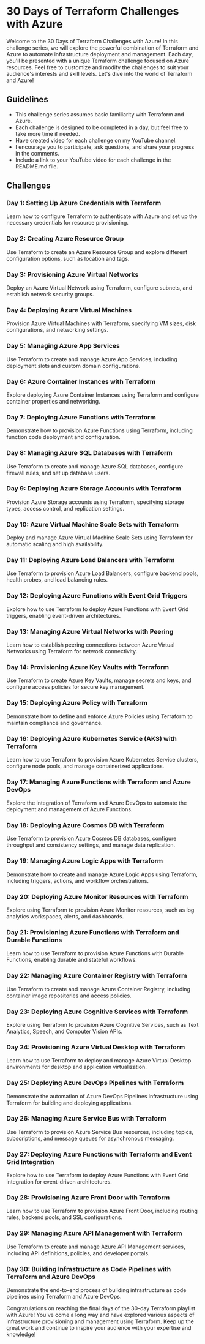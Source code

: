# 30 Days of Terraform Challenges with Azure

Welcome to the 30 Days of Terraform Challenges with Azure! In this challenge series, we will explore the powerful combination of Terraform and Azure to automate infrastructure deployment and management. Each day, you'll be presented with a unique Terraform challenge focused on Azure resources. Feel free to customize and modify the challenges to suit your audience's interests and skill levels. Let's dive into the world of Terraform and Azure!

## Guidelines

- This challenge series assumes basic familiarity with Terraform and Azure.
- Each challenge is designed to be completed in a day, but feel free to take more time if needed.
- Have created video for each challenge on my YouTube channel.
- I encourage you to participate, ask questions, and share your progress in the comments.
- Include a link to your YouTube video for each challenge in the README.md file.

## Challenges

### Day 1: Setting Up Azure Credentials with Terraform
Learn how to configure Terraform to authenticate with Azure and set up the necessary credentials for resource provisioning.

### Day 2: Creating Azure Resource Group
Use Terraform to create an Azure Resource Group and explore different configuration options, such as location and tags.

### Day 3: Provisioning Azure Virtual Networks
Deploy an Azure Virtual Network using Terraform, configure subnets, and establish network security groups.

### Day 4: Deploying Azure Virtual Machines
Provision Azure Virtual Machines with Terraform, specifying VM sizes, disk configurations, and networking settings.

### Day 5: Managing Azure App Services
Use Terraform to create and manage Azure App Services, including deployment slots and custom domain configurations.

### Day 6: Azure Container Instances with Terraform
Explore deploying Azure Container Instances using Terraform and configure container properties and networking.

### Day 7: Deploying Azure Functions with Terraform
Demonstrate how to provision Azure Functions using Terraform, including function code deployment and configuration.

### Day 8: Managing Azure SQL Databases with Terraform
Use Terraform to create and manage Azure SQL databases, configure firewall rules, and set up database users.

### Day 9: Deploying Azure Storage Accounts with Terraform
Provision Azure Storage accounts using Terraform, specifying storage types, access control, and replication settings.

### Day 10: Azure Virtual Machine Scale Sets with Terraform
Deploy and manage Azure Virtual Machine Scale Sets using Terraform for automatic scaling and high availability.

### Day 11: Deploying Azure Load Balancers with Terraform
Use Terraform to provision Azure Load Balancers, configure backend pools, health probes, and load balancing rules.

### Day 12: Deploying Azure Functions with Event Grid Triggers
Explore how to use Terraform to deploy Azure Functions with Event Grid triggers, enabling event-driven architectures.

### Day 13: Managing Azure Virtual Networks with Peering
Learn how to establish peering connections between Azure Virtual Networks using Terraform for network connectivity.

### Day 14: Provisioning Azure Key Vaults with Terraform
Use Terraform to create Azure Key Vaults, manage secrets and keys, and configure access policies for secure key management.

### Day 15: Deploying Azure Policy with Terraform
Demonstrate how to define and enforce Azure Policies using Terraform to maintain compliance and governance.

### Day 16: Deploying Azure Kubernetes Service (AKS) with Terraform
Learn how to use Terraform to provision Azure Kubernetes Service clusters, configure node pools, and manage containerized applications.

### Day 17: Managing Azure Functions with Terraform and Azure DevOps
Explore the integration of Terraform and Azure DevOps to automate the deployment and management of Azure Functions.

### Day 18: Deploying Azure Cosmos DB with Terraform
Use Terraform to provision Azure Cosmos DB databases, configure throughput and consistency settings, and manage data replication.

### Day 19: Managing Azure Logic Apps with Terraform
Demonstrate how to create and manage Azure Logic Apps using Terraform, including triggers, actions, and workflow orchestrations.

### Day 20: Deploying Azure Monitor Resources with Terraform
Explore using Terraform to provision Azure Monitor resources, such as log analytics workspaces, alerts, and dashboards.

### Day 21: Provisioning Azure Functions with Terraform and Durable Functions
Learn how to use Terraform to provision Azure Functions with Durable Functions, enabling durable and stateful workflows.

### Day 22: Managing Azure Container Registry with Terraform
Use Terraform to create and manage Azure Container Registry, including container image repositories and access policies.

### Day 23: Deploying Azure Cognitive Services with Terraform
Explore using Terraform to provision Azure Cognitive Services, such as Text Analytics, Speech, and Computer Vision APIs.

### Day 24: Provisioning Azure Virtual Desktop with Terraform
Learn how to use Terraform to deploy and manage Azure Virtual Desktop environments for desktop and application virtualization.

### Day 25: Deploying Azure DevOps Pipelines with Terraform
Demonstrate the automation of Azure DevOps Pipelines infrastructure using Terraform for building and deploying applications.

### Day 26: Managing Azure Service Bus with Terraform
Use Terraform to provision Azure Service Bus resources, including topics, subscriptions, and message queues for asynchronous messaging.

### Day 27: Deploying Azure Functions with Terraform and Event Grid Integration
Explore how to use Terraform to deploy Azure Functions with Event Grid integration for event-driven architectures.

### Day 28: Provisioning Azure Front Door with Terraform
Learn how to use Terraform to provision Azure Front Door, including routing rules, backend pools, and SSL configurations.

### Day 29: Managing Azure API Management with Terraform
Use Terraform to create and manage Azure API Management services, including API definitions, policies, and developer portals.

### Day 30: Building Infrastructure as Code Pipelines with Terraform and Azure DevOps
Demonstrate the end-to-end process of building infrastructure as code pipelines using Terraform and Azure DevOps.


Congratulations on reaching the final days of the 30-day Terraform playlist with Azure! You've come a long way and have explored various aspects of infrastructure provisioning and management using Terraform. Keep up the great work and continue to inspire your audience with your expertise and knowledge!
